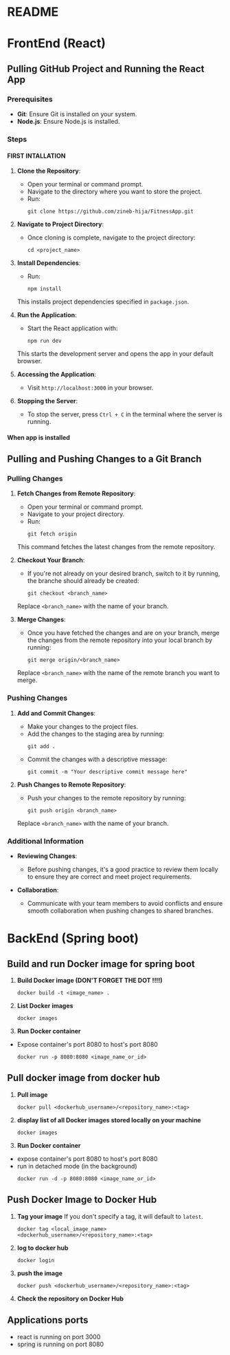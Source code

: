 # README

# FrontEnd (React)

## Pulling GitHub Project and Running the React App

### Prerequisites
- **Git**: Ensure Git is installed on your system.
- **Node.js**: Ensure Node.js is installed. 

### Steps

#### FIRST INTALLATION

1. **Clone the Repository**:
   - Open your terminal or command prompt.
   - Navigate to the directory where you want to store the project.
   - Run:
     ```
     git clone https://github.com/zineb-hija/FitnessApp.git
     ```

2. **Navigate to Project Directory**:
   - Once cloning is complete, navigate to the project directory:
     ```
     cd <project_name>
     ```

3. **Install Dependencies**:
   - Run:
     ```
     npm install
     ```
   This installs project dependencies specified in `package.json`.

4. **Run the Application**:
   - Start the React application with:
     ```
     npm run dev
     ```
   This starts the development server and opens the app in your default browser.

5. **Accessing the Application**:
   - Visit `http://localhost:3000` in your browser.

6. **Stopping the Server**:
   - To stop the server, press `Ctrl + C` in the terminal where the server is running. 

#### When app is installed

## Pulling and Pushing Changes to a Git Branch

### Pulling Changes

1. **Fetch Changes from Remote Repository**:
   - Open your terminal or command prompt.
   - Navigate to your project directory.
   - Run:
     ```
     git fetch origin
     ```
   This command fetches the latest changes from the remote repository.

2. **Checkout Your Branch**:
   - If you're not already on your desired branch, switch to it by running, the branche should already be created:
     ```
     git checkout <branch_name>
     ```
   Replace `<branch_name>` with the name of your branch.

3. **Merge Changes**:
   - Once you have fetched the changes and are on your branch, merge the changes from the remote repository into your local branch by running:
     ```
     git merge origin/<branch_name>
     ```
   Replace `<branch_name>` with the name of the remote branch you want to merge.

### Pushing Changes

1. **Add and Commit Changes**:
   - Make your changes to the project files.
   - Add the changes to the staging area by running:
     ```
     git add .
     ```
   - Commit the changes with a descriptive message:
     ```
     git commit -m "Your descriptive commit message here"
     ```

2. **Push Changes to Remote Repository**:
   - Push your changes to the remote repository by running:
     ```
     git push origin <branch_name>
     ```
   Replace `<branch_name>` with the name of your branch.

### Additional Information

- **Reviewing Changes**:
  - Before pushing changes, it's a good practice to review them locally to ensure they are correct and meet project requirements.

- **Collaboration**:
  - Communicate with your team members to avoid conflicts and ensure smooth collaboration when pushing changes to shared branches.

# BackEnd (Spring boot)

## Build and run Docker image for spring boot

1. **Build Docker image (DON'T FORGET THE DOT !!!!)**
      ```
      docker build -t <image_name> .
      ```
    
 2. **List Docker images**
      ```
      docker images
      ```
    
 3. **Run Docker container** 
 - Expose container's port 8080 to host's port 8080
   ```
   docker run -p 8080:8080 <image_name_or_id>	
   ```

## Pull docker image from docker hub

1. **Pull image**
      ```
      docker pull <dockerhub_username>/<repository_name>:<tag>
      ```
2. **display list of all Docker images stored locally on your machine**
      ```
      docker images
      ```
3. **Run Docker container** 
 - expose container's port 8080 to host's port 8080
 - run in detached mode (in the background)
   ```
   docker run -d -p 8080:8080 <image_name_or_id>	
   ```

## Push Docker Image to Docker Hub

1. **Tag your image**
 If you don't specify a tag, it will default to `latest`.
   ```
   docker tag <local_image_name> <dockerhub_username>/<repository_name>:<tag>
   ```
2. **log to docker hub**
   ```
   docker login
   ```

3. **push the image**
   ```
   docker push <dockerhub_username>/<repository_name>:<tag>
   ```
4. **Check the repository on Docker Hub**


## Applications ports
- react is running on port 3000
- spring is running on port 8080
